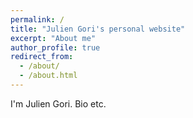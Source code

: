 ```yaml
---
permalink: /
title: "Julien Gori's personal website"
excerpt: "About me"
author_profile: true
redirect_from: 
  - /about/
  - /about.html
---
```


I'm Julien Gori. Bio etc.


